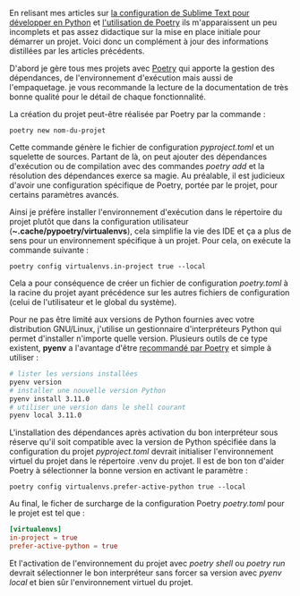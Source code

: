 <!-- title: Configurer un projet Python -->
<!-- category: Développement -->


En relisant mes articles sur [la configuration de Sublime Text pour développer en Python](https://blogduyax.madyanne.fr/2022/sublime-ide-pour-python/) et [l'utilisation de Poetry](https://blogduyax.madyanne.fr/2020/python-et-dependances/) ils m'apparaissent un peu incomplets et pas assez didactique sur la mise en place initiale pour démarrer un projet. Voici donc un complément à jour des informations distillées par les articles précédents.

D'abord je gère tous mes projets avec [Poetry](https://python-poetry.org/) qui apporte la gestion des dépendances, de l'environnement d'exécution mais aussi de l'empaquetage. je vous recommande la lecture de la documentation de très bonne qualité pour le détail de chaque fonctionnalité. 

La création du projet peut-être réalisée par Poetry par la commande : 

    poetry new nom-du-projet

Cette commande génère le fichier de configuration *pyproject.toml* et un squelette de sources. Partant de là, on peut ajouter des dépendances d'exécution ou de compilation avec des commandes *poetry add* et la résolution des dépendances exerce sa magie. Au préalable, il est judicieux d'avoir une configuration spécifique de Poetry, portée par le projet, pour certains paramètres avancés. 

Ainsi je préfère installer l'environnement d'exécution dans le répertoire du projet plutôt que dans la configuration utilisateur (**~.cache/pypoetry/virtualenvs**), cela simplifie la vie des IDE et ça a plus de sens pour un environnement spécifique à un projet. Pour cela, on exécute la commande suivante :

    poetry config virtualenvs.in-project true --local

Cela a pour conséquence de créer un fichier de configuration *poetry.toml* à la racine du projet ayant précédence sur les autres fichiers de configuration (celui de l'utilisateur et le global du système). 

Pour ne pas être limité aux versions de Python fournies avec votre distribution GNU/Linux, j'utilise un gestionnaire d'interpréteurs Python qui permet d'installer n'importe quelle version. Plusieurs outils de ce type existent, **pyenv** a l'avantage d'être [recommandé par Poetry](https://python-poetry.org/docs/managing-environments#managing-environments) et simple à utiliser : 

```bash
# lister les versions installées
pyenv version 
# installer une nouvelle version Python
pyenv install 3.11.0
# utiliser une version dans le shell courant
pyenv local 3.11.0
```

L'installation des dépendances après activation du bon interpréteur sous réserve qu'il soit compatible avec la version de Python spécifiée dans la configuration du projet *pyproject.toml* devrait initialiser l'environnement virtuel du projet dans le répertoire .venv du projet. Il est de bon ton d'aider Poetry à sélectionner la bonne version en activant le paramètre :   

    poetry config virtualenvs.prefer-active-python true --local

Au final, le ficher de surcharge de la configuration Poetry *poetry.toml* pour le projet est tel que : 

```toml
[virtualenvs]
in-project = true
prefer-active-python = true
```

Et l'activation de l'environnement du projet avec *poetry shell* ou *poetry run* devrait sélectionner le bon interpréteur sans forcer sa version avec *pyenv local* et bien sûr l'environnement virtuel du projet.
